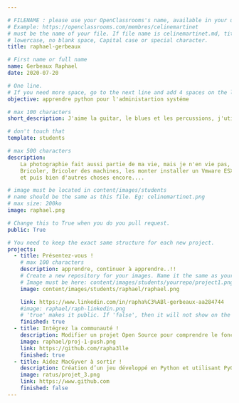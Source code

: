```yaml
---

# FILENAME : please use your OpenClassrooms's name, available in your url.
# Example: https://openclassrooms.com/membres/celinemartinet
# must be the name of your file. If file name is celinemartinet.md, title is celinemartinet.
# lowercase, no blank space, Capital case or special character.
title: raphael-gerbeaux

# First name or full name
name: Gerbeaux Raphael
date: 2020-07-20

# One line.
# If you need more space, go to the next line and add 4 spaces on the left, as in 'description'.
objective: apprendre python pour l'administartion systéme

# max 100 characters
short_description: J'aime la guitar, le blues et les percussions, j'utilise linux quotidienment

# don't touch that
template: students

# max 500 characters
description:
    La photographie fait aussi partie de ma vie, mais je n'en vie pas,
    Bricoler, Bricoler des machines, les monter installer un Vmware ESXi, ou une Debian ou un Pfsense, puis explorer FreeBSD
    et puis bien d'autres choses encore....

# image must be located in content/images/students
# name should be the same as this file. Eg: celinemartinet.png
# max size: 200ko
image: raphael.png

# Change this to True when you do you pull request.
public: True

# You need to keep the exact same structure for each new project.
projects:
  - title: Présentez-vous !
    # max 100 characters
    description: apprendre, continuer à apprendre..!!
    # Create a new repository for your images. Name it the same as your nickname and profile picture.
    # Image must be here: content/images/students/yourrepo/project1.png
    image: content/images/students/raphael/raphael.png

    link: https://www.linkedin.com/in/rapha%C3%ABl-gerbeaux-aa284744
    #image: raphael/raph-linkedin.png
    # 'true' makes it public. If 'false', then it will not show on the website.
    finished: true
  - title: Intégrez la communauté !
    description: Modifier un projet Open Source pour comprendre le fonctionnement de Git, de Github et des pull requests.
    image: raphael/proj-1-push.png
    link: https://github.com/rapha3lle
    finished: true
  - title: Aidez MacGyver à sortir !
    description: Création d’un jeu développé en Python et utilisant PyGame.
    image: ratus/projet_3.png
    link: https://www.github.com
    finished: false
---
```

